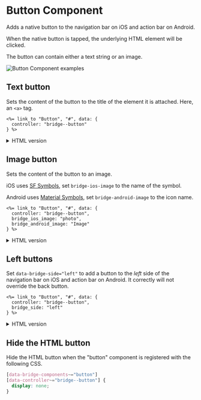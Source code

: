 # Button Component

Adds a native button to the navigation bar on iOS and action bar on Android.

When the native button is tapped, the underlying HTML element will be clicked.

The button can contain either a text string or an image.

![Button Component examples](/resources/screenshots/button.png)

## Text button

Sets the content of the button to the title of the element it is attached. Here, an `<a>` tag.

```erb
<%= link_to "Button", "#", data: {
  controller: "bridge--button"
} %>
```

<details>
<summary>HTML version</summary>

```html
<a href="#" data-controller="bridge--button">Button</a>
```
</details>


## Image button

Sets the content of the button to an image.

iOS uses [SF Symbols](https://developer.apple.com/sf-symbols/), set `bridge-ios-image` to the name of the symbol.

Android uses [Material Symbols](https://fonts.google.com/icons), set `bridge-android-image` to the icon name.

```erb
<%= link_to "Button", "#", data: {
  controller: "bridge--button",
  bridge_ios_image: "photo",
  bridge_android_image: "Image"
} %>
```

<details>
<summary>HTML version</summary>

```html
<a 
    href="#"
    data-controller="bridge--button"
    data-bridge-ios-image="photo"
    data-bridge-android-image="Image"
>Button</a>
```
</details>

## Left buttons

Set `data-bridge-side="left"` to add a button to the *left* side of the navigation bar on iOS and action bar on Android. It correctly will not override the back button.

```erb
<%= link_to "Button", "#", data: {
  controller: "bridge--button",
  bridge_side: "left"
} %>
```

<details>
<summary>HTML version</summary>

```html
<a
    href="#"
    data-controller="bridge--button"
    data-bridge-side="left"
>Button</a>
```
</details>

## Hide the HTML button

Hide the HTML button when the "button" component is registered with the following CSS.

```css
[data-bridge-components~="button"]
[data-controller~="bridge--button"] {
  display: none;
}
```
